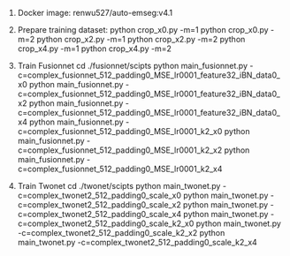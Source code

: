 1. Docker image: renwu527/auto-emseg:v4.1

2. Prepare training dataset:
python crop_x0.py -m=1
python crop_x0.py -m=2
python crop_x2.py -m=1
python crop_x2.py -m=2
python crop_x4.py -m=1
python crop_x4.py -m=2

3. Train Fusionnet
cd ./fusionnet/scipts
python main_fusionnet.py -c=complex_fusionnet_512_padding0_MSE_lr0001_feature32_iBN_data0_x0
python main_fusionnet.py -c=complex_fusionnet_512_padding0_MSE_lr0001_feature32_iBN_data0_x2
python main_fusionnet.py -c=complex_fusionnet_512_padding0_MSE_lr0001_feature32_iBN_data0_x4
python main_fusionnet.py -c=complex_fusionnet_512_padding0_MSE_lr0001_k2_x0
python main_fusionnet.py -c=complex_fusionnet_512_padding0_MSE_lr0001_k2_x2
python main_fusionnet.py -c=complex_fusionnet_512_padding0_MSE_lr0001_k2_x4

4. Train Twonet
cd ./twonet/scipts
python main_twonet.py -c=complex_twonet2_512_padding0_scale_x0
python main_twonet.py -c=complex_twonet2_512_padding0_scale_x2
python main_twonet.py -c=complex_twonet2_512_padding0_scale_x4
python main_twonet.py -c=complex_twonet2_512_padding0_scale_k2_x0
python main_twonet.py -c=complex_twonet2_512_padding0_scale_k2_x2
python main_twonet.py -c=complex_twonet2_512_padding0_scale_k2_x4
